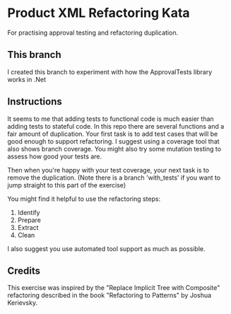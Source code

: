 Product XML Refactoring Kata
============================

For practising approval testing and refactoring duplication.

This branch
------------

I created this branch to experiment with how the ApprovalTests library works in .Net

Instructions
------------

It seems to me that adding tests to functional code is much easier than adding
tests to stateful code. In this repo there are several functions and a fair
amount of duplication. Your first task is to add test cases that will be good
enough to support refactoring. I suggest using a coverage tool that also
shows branch coverage. You might also try some mutation testing to assess how
good your tests are.

Then when you're happy with your test coverage, your next task is to
remove the duplication. (Note there is a branch 'with_tests' if you
want to jump straight to this part of the exercise)

You might find it helpful to use the refactoring steps:

1. Identify
2. Prepare
3. Extract
4. Clean

I also suggest you use automated tool support as much as possible.

Credits
-------

This exercise was inspired by the "Replace Implicit Tree with Composite"
refactoring described in the book "Refactoring to Patterns" by Joshua Kerievsky.
